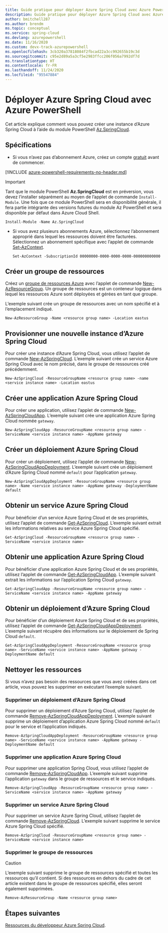 ```yaml
---
title: Guide pratique pour déployer Azure Spring Cloud avec Azure PowerShell
description: Guide pratique pour déployer Azure Spring Cloud avec Azure PowerShell
author: bmitchell287
ms.author: brendm
ms.topic: conceptual
ms.service: spring-cloud
ms.devlang: azurepowershell
ms.date: 11/16/2020
ms.custom: devx-track-azurepowershell
ms.openlocfilehash: 3cb320a37818084f2fbcad22a3cc992655b19c3d
ms.sourcegitcommit: c95e2d89a5a3cf5e2983ffcc206f056a7992df7d
ms.translationtype: HT
ms.contentlocale: fr-FR
ms.lasthandoff: 11/24/2020
ms.locfileid: "95547884"
---
```

# <a name="deploy-azure-spring-cloud-with-azure-powershell"></a>Déployer Azure Spring Cloud avec Azure PowerShell

Cet article explique comment vous pouvez créer une instance d’Azure Spring Cloud à l’aide du module PowerShell [Az.SpringCloud](/powershell/module/Az.SpringCloud).

## <a name="requirements"></a>Spécifications

* Si vous n’avez pas d’abonnement Azure, créez un compte [gratuit](https://azure.microsoft.com/free/) avant de commencer.

[!INCLUDE [azure-powershell-requirements-no-header.md](../../includes/azure-powershell-requirements-no-header.md)]

  > [!IMPORTANT]
  > Tant que le module PowerShell **Az.SpringCloud** est en préversion, vous devez l’installer séparément au moyen de l’applet de commande `Install-Module`. Une fois que ce module PowerShell sera en disponibilité générale, il fera partie intégrante des versions futures du module Az PowerShell et sera disponible par défaut dans Azure Cloud Shell.

  ```azurepowershell-interactive
  Install-Module -Name Az.SpringCloud
  ```

* Si vous avez plusieurs abonnements Azure, sélectionnez l’abonnement approprié dans lequel les ressources doivent être facturées. Sélectionnez un abonnement spécifique avec l’applet de commande [Set-AzContext](/powershell/module/az.accounts/set-azcontext).

  ```azurepowershell-interactive
  Set-AzContext -SubscriptionId 00000000-0000-0000-0000-000000000000
  ```

## <a name="create-a-resource-group"></a>Créer un groupe de ressources

Créez un [groupe de ressources Azure](../azure-resource-manager/management/overview.md) avec l’applet de commande [New-AzResourceGroup](/powershell/module/az.resources/new-azresourcegroup). Un groupe de ressources est un conteneur logique dans lequel les ressources Azure sont déployées et gérées en tant que groupe.

L’exemple suivant crée un groupe de ressources avec un nom spécifié et à l’emplacement indiqué.

```azurepowershell-interactive
New-AzResourceGroup -Name <resource group name> -Location eastus
```

## <a name="provision-a-new-instance-of-azure-spring-cloud"></a>Provisionner une nouvelle instance d’Azure Spring Cloud

Pour créer une instance d’Azure Spring Cloud, vous utilisez l’applet de commande [New-AzSpringCloud](/powershell/module/az.springcloud/new-azspringcloud). L’exemple suivant crée un service Azure Spring Cloud avec le nom précisé, dans le groupe de ressources créé précédemment.

```azurepowershell-interactive
New-AzSpringCloud -ResourceGroupName <resource group name> -name <service instance name> -Location eastus
```

## <a name="create-a-new-azure-spring-cloud-app"></a>Créer une application Azure Spring Cloud

Pour créer une application, utilisez l’applet de commande [New-AzSpringCloudApp](/powershell/module/az.springcloud/new-azspringcloudapp). L’exemple suivant crée une application Azure Spring Cloud nommée `gateway`.

```azurepowershell-interactive
New-AzSpringCloudApp -ResourceGroupName <resource group name> -ServiceName <service instance name> -AppName gateway
```

## <a name="create-a-new-azure-spring-cloud-deployment"></a>Créer un déploiement Azure Spring Cloud

Pour créer un déploiement, utilisez l’applet de commande [New-AzSpringCloudAppDeployment](/powershell/module/az.springcloud/new-azspringcloudappdeployment). L’exemple suivant crée un déploiement d’Azure Spring Cloud nommé `default` pour l’application `gateway`.

```azurepowershell-interactive
New-AzSpringCloudAppDeployment -ResourceGroupName <resource group name> -Name <service instance name> -AppName gateway -DeploymentName default
```

## <a name="get-an-azure-spring-cloud-service"></a>Obtenir un service Azure Spring Cloud

Pour bénéficier d’un service Azure Spring Cloud et de ses propriétés, utilisez l’applet de commande [Get-AzSpringCloud](/powershell/module/az.springcloud/get-azspringcloud). L’exemple suivant extrait les informations relatives au service Azure Spring Cloud spécifié.

```azurepowershell-interactive
Get-AzSpringCloud -ResourceGroupName <resource group name> -ServiceName <service instance name>
```

## <a name="get-an-azure-spring-cloud-app"></a>Obtenir une application Azure Spring Cloud

Pour bénéficier d’une application Azure Spring Cloud et de ses propriétés, utilisez l’applet de commande [Get-AzSpringCloudApp](/powershell/module/az.springcloud/get-azspringcloudapp). L’exemple suivant extrait les informations sur l’application Spring Cloud `gateway`.

```azurepowershell-interactive
Get-AzSpringCloudApp -ResourceGroupName <resource group name> -ServiceName <service instance name> -AppName gateway
```

## <a name="get-an-azure-spring-cloud-deployment"></a>Obtenir un déploiement d’Azure Spring Cloud

Pour bénéficier d’un déploiement Azure Spring Cloud et de ses propriétés, utilisez l’applet de commande [Get-AzSpringCloudAppDeployment](/powershell/module/az.springcloud/get-azspringcloudappdeployment). L’exemple suivant récupère des informations sur le déploiement de Spring Cloud `default`.

```azurepowershell-interactive
Get-AzSpringCloudAppDeployment -ResourceGroupName <resource group name> -ServiceName <service instance name> -AppName gateway -DeploymentName default
```

## <a name="clean-up-resources"></a>Nettoyer les ressources

Si vous n’avez pas besoin des ressources que vous avez créées dans cet article, vous pouvez les supprimer en exécutant l’exemple suivant.

### <a name="delete-an-azure-spring-cloud-deployment"></a>Supprimer un déploiement d’Azure Spring Cloud

Pour supprimer un déploiement d’Azure Spring Cloud, utilisez l’applet de commande [Remove-AzSpringCloudAppDeployment](/powershell/module/az.springcloud/remove-azspringcloudappdeployment). L’exemple suivant supprime un déploiement d’application Azure Spring Cloud nommé `default` pour le service et l’application indiqués.

```azurepowershell-interactive
Remove-AzSpringCloudAppDeployment -ResourceGroupName <resource group name> -ServiceName <service instance name> -AppName gateway -DeploymentName default
```

### <a name="delete-an-azure-spring-cloud-app"></a>Supprimer une application Azure Spring Cloud

Pour supprimer une application Spring Cloud, vous utilisez l’applet de commande [Remove-AzSpringCloudApp](/powershell/module/Az.SpringCloud/remove-azspringcloudapp). L’exemple suivant supprime l’application `gateway` dans le groupe de ressources et le service indiqués.

```azurepowershell
Remove-AzSpringCloudApp -ResourceGroupName <resource group name> -ServiceName <service instance name> -AppName gateway
```

### <a name="delete-an-azure-spring-cloud-service"></a>Supprimer un service Azure Spring Cloud

Pour supprimer un service Azure Spring Cloud, utilisez l’applet de commande [Remove-AzSpringCloud](/powershell/module/Az.SpringCloud/remove-azspringcloud). L’exemple suivant supprime le service Azure Spring Cloud spécifié.

```azurepowershell
Remove-AzSpringCloud -ResourceGroupName <resource group name> -ServiceName <service instance name>
```

### <a name="delete-the-resource-group"></a>Supprimer le groupe de ressources

> [!CAUTION]
> L’exemple suivant supprime le groupe de ressources spécifié et toutes les ressources qu’il contient.
> Si des ressources en dehors du cadre de cet article existent dans le groupe de ressources spécifié, elles seront également supprimées.

```azurepowershell-interactive
Remove-AzResourceGroup -Name <resource group name>
```

## <a name="next-steps"></a>Étapes suivantes

[Ressources du développeur Azure Spring Cloud](spring-cloud-resources.md).
